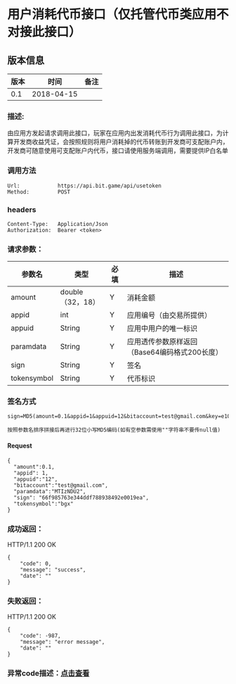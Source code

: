 # 用户消耗代币接口（仅托管代币类应用不对接此接口）

## 版本信息
版本 | 时间 |   备注
-- | -- |   --
0.1 | 2018-04-15

### 描述:
由应用方发起请求调用此接口，玩家在应用内出发消耗代币行为调用此接口，为计算开发商收益凭证，会按照规则将用户消耗掉的代币转账到开发商可支配账户内，开发商可随意使用可支配账户内代币，接口请使用服务端调用，需要提供IP白名单


### 调用方法

``` 
Url:            https://api.bit.game/api/usetoken
Method:         POST

```
### headers

``` 
Content-Type:   Application/Json
Authorization:  Bearer <token>    

```
### 请求参数：


 参数名           |     类型        |必填| 描述         
------------ |     -------------|------|         -----------
 amount  |   double（32，18） |Y|   消耗金额
 appid    |   int |Y|   应用编号（由交易所提供）
 appuid   |   String  |Y|   应用中用户的唯一标识
 paramdata  |   String  |Y|   应用透传参数原样返回（Base64编码格式200长度）
 sign     | String  |Y| 签名   
 tokensymbol    |   String  |Y|   代币标识
 
 
 ### 签名方式
 ```
 sign=MD5(amount=0.1&appid=1&appuid=12&bitaccount=test@gmail.com&key=e10adc3949ba59abbe56e057f20f883e&paramdata=MTIzNDU2&tokensymbol=bgx).toLowerCase()
 
 按照参数名排序拼接后再进行32位小写MD5编码(如有空参数需使用""字符串不要传null值)
 ```
#### Request
  ```
 {
    "amount":0.1,
    "appid": 1,
    "appuid":"12",
    "bitaccount":"test@gmail.com",
    "paramdata":"MTIzNDU2",
    "sign": "66f985763e344ddf788938492e0019ea",
    "tokensymbol":"bgx"
 }
  ```
### 成功返回：
HTTP/1.1 200 OK
```
{
    "code": 0,
    "message": "success",
    "date": ""
}
```

### 失败返回：
HTTP/1.1 200 OK
```
{
    "code": -987,
    "message": "error message",
    "date": ""
}
```


### 异常code描述：[点击查看](https://github.com/BitGameEN/OpenAPI/blob/master/BitGame%E6%B8%B8%E6%88%8F%E5%AF%B9%E6%8E%A5%E6%96%87%E6%A1%A3.md)
